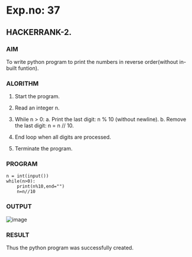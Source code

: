 # Exp.no: 37
## HACKERRANK-2.

### AIM

To write python program to print the numbers in reverse order(without in-built funtion).

### ALORITHM 

1. Start the program.

2. Read an integer n.
  
3. While n > 0:
   a. Print the last digit: n % 10 (without newline).
   b. Remove the last digit: n = n // 10.

4. End loop when all digits are processed.

5. Terminate the program.
   
### PROGRAM

```
n = int(input())
while(n>0):
    print(n%10,end="")
    n=n//10
```

### OUTPUT

![image](https://github.com/user-attachments/assets/a742a89e-d3de-443b-86b1-bcbaa5650973)

### RESULT

Thus the python program was successfully created.
